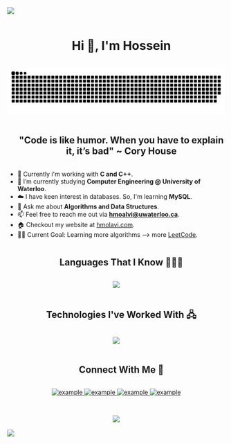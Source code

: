 <!-- horizontal divider(gradiant) -->
<img src="https://user-images.githubusercontent.com/73097560/115834477-dbab4500-a447-11eb-908a-139a6edaec5c.gif">

<!-- hi -->
<div id="user-content-toc">
  <ul align="center">
    <summary><h1 style="display: inline-block">Hi 👋, I'm Hossein </h1></summary>
  </ul>
</div>


<!--- snake -->
<div align="center">
  <img  src="resources/grid-snake.svg"
       alt="snake" /></a>
</div>


<!-- quote -->
<div id="user-content-toc">
  <ul align="center">
    <summary><h2 style="display: inline-block">"Code is like humor. When you have to explain it, it’s bad" ~ Cory House </h2></summary>
  </ul>
</div>


<!-- intro -->
- 🔭 Currently i'm working with **C and C++**.
- 🌱 I’m currently studying **Computer Engineering @ University of Waterloo**.
- ☁️ I have keen interest in databases. So, I'm learning **MySQL**.
- 📝 Ask me about **Algorithms and Data Structures**.
- 📫 Feel free to reach me out via **hmoalvi@uwaterloo.ca**.
- 🏠 Checkout my website at [hmolavi.com](https://hmolavi.com/). 
- 💪🏼 Current Goal: Learning more algorithms --> more [LeetCode](https://leetcode.com/_hossein/).


<!-- Languages -->
<div id="user-content-toc">
  <ul align="center">
    <summary><h2 style="display: inline-block">Languages That I Know 👨🏻‍💻</h2></summary>
  </ul>
</div>
<p align="center">
  <img src="https://skillicons.dev/icons?i=c,cpp,python,html,css,javascript,typescript,java&perline=14" />
</p>


<!-- Technologies --> 
<div id="user-content-toc">
  <ul align="center">
    <summary><h2 style="display: inline-block">Technologies I've Worked With 🖧</h2></summary>
  </ul>
</div>
<p align="center">
  <img src="https://skillicons.dev/icons?i=git,github,vscode,visualstudio,react,linux&perline=14" />
</p>


<!-- Connect with me -->
<div id="user-content-toc">
  <ul align="center">
    <summary><h2 style="display: inline-block">Connect With Me 🤝</h2></summary>
  </ul>
</div>
<p align="center">
  <a  href="https://linkedin.com/in/hmolavi" target="_blank">
    <img src="https://img.shields.io/badge/Linked%20In-0A66C2.svg?style=for-the-badge&logo=linkedin&logoColor=white" alt="example"/>
  </a>
  <a  href="https://t.me/hmolavi1" target="_blank">
    <img src="https://img.shields.io/badge/Telegram-26A5E4.svg?style=for-the-badge&logo=telegram&logoColor=white" alt="example"/>
  </a>
  <a href="mailto:hmolavi@uwaterloo.ca?subject=Feedback%20From%20Github&body=Hello," target="_blank">
    <img src="https://img.shields.io/badge/Outlook-0078D4.svg?style=for-the-badge&logo=microsoftoutlook&logoColor=white" alt="example"/>
  </a>
  <a href="https://leetcode.com/_hossein/" target="_blank">
    <img src="https://img.shields.io/badge/LeetCode-FFA116.svg?style=for-the-badge&logo=leetcode&logoColor=black" alt="example"/>
  </a>
</p>



<!-- space -->
<p>&nbsp;</p>


<!-- profile visit count -->
<div align="center">
  
[![](https://visitcount.itsvg.in/api?id=1010nishant&icon=3&color=6)]()
  
</div>


<!-- horizontal divider -->
<img src="https://user-images.githubusercontent.com/73097560/115834477-dbab4500-a447-11eb-908a-139a6edaec5c.gif">

